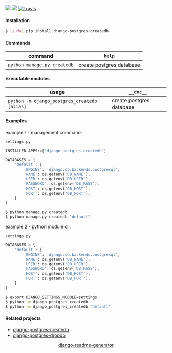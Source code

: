 <!--
https://pypi.org/project/readme-generator/
https://pypi.org/project/python-readme-generator/
https://pypi.org/project/django-readme-generator/
-->

[![](https://img.shields.io/pypi/pyversions/django-postgres-createdb.svg?longCache=True)](https://pypi.org/project/django-postgres-createdb/)
[![](https://img.shields.io/pypi/v/django-postgres-createdb.svg?maxAge=3600)](https://pypi.org/project/django-postgres-createdb/)
[![Travis](https://api.travis-ci.org/andrewp-as-is/django-postgres-createdb.py.svg?branch=master)](https://travis-ci.org/andrewp-as-is/django-postgres-createdb.py/)

#### Installation
```bash
$ [sudo] pip install django-postgres-createdb
```

#### Commands
command|`help`
-|-
`python manage.py createdb` |create postgres database

#### Executable modules
usage|`__doc__`
-|-
`python -m django_postgres_createdb [alias]` |create postgres database

#### Examples
example 1 - management command:

`settings.py`

```python
INSTALLED_APPS+=['django_postgres_createdb']

DATABASES = {
    'default': {
        'ENGINE': 'django.db.backends.postgresql',
        'NAME': os.getenv('DB_NAME'),
        'USER': os.getenv('DB_USER'),
        'PASSWORD': os.getenv('DB_PASS'),
        'HOST': os.getenv('DB_HOST'),
        'PORT': os.getenv('DB_PORT'),
    }
}
```

```bash
$ python manage.py createdb
$ python manage.py createdb "default"
```

example 2 - python module cli:

`settings.py`

```python
DATABASES = {
    'default': {
        'ENGINE': 'django.db.backends.postgresql',
        'NAME': os.getenv('DB_NAME'),
        'USER': os.getenv('DB_USER'),
        'PASSWORD': os.getenv('DB_PASS'),
        'HOST': os.getenv('DB_HOST'),
        'PORT': os.getenv('DB_PORT'),
    }
}
```

```bash
$ export DJANGO_SETTINGS_MODULE=settings
$ python -m django_postgres_createdb
$ python -m django_postgres_createdb "default"
```

#### Related projects
+   [django-postgres-createdb](https://pypi.org/project/django-postgres-createdb/)
+   [django-postgres-dropdb](https://pypi.org/project/django-postgres-dropdb/)

<p align="center">
    <a href="https://pypi.org/project/django-readme-generator/">django-readme-generator</a>
</p>